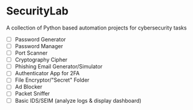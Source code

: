 # SecurityLab
A collection of Python based automation projects for cybersecurity tasks

- [ ] Password Generator
- [ ] Password Manager
- [ ] Port Scanner
- [ ] Cryptography Cipher
- [ ] Phishing Email Generator/Simulator
- [ ] Authenticator App for 2FA
- [ ] File Encryptor/"Secret" Folder
- [ ] Ad Blocker
- [ ] Packet Sniffer
- [ ] Basic IDS/SEIM (analyze logs & display dashboard)
